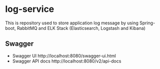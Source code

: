 # log-service
This is repository used to store application log message by using Spring-boot, RabbitMQ and ELK Stack (Elasticsearch, Logstash and Kibana)

## Swagger
- Swagger UI http://localhost:8080/swagger-ui.html
- Swagger API docs http://localhost:8080/v2/api-docs
